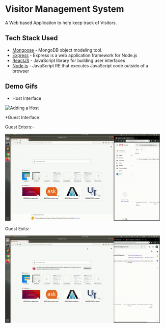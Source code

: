 # Visitor Management System

A Web based Application to help keep track of Visitors.
 
## Tech Stack Used

* [Mongoose](https://mongoosejs.com/) - MongoDB object modeling tool.
* [Express](https://expressjs.com/) - Express is a web application framework for Node.js
* [ReactJS](https://reactjs.org/) - JavaScript library for building user interfaces
* [Node,js](https://nodejs.org/en/about/) - JavaScript RE that executes JavaScript code outside of a browser


## Demo Gifs

* Host Interface

![Adding a Host](demo_gifs/hostdemo.gif)

*Guest Interface

Guest Enters:-

![Guest Enters](demo_gifs/guestenter.gif)

Guest Exits:-

![Guest Exits](demo_gifs/guestexit.gif)
